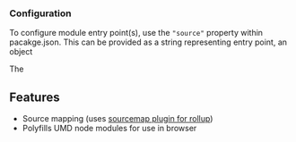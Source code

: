 ### Configuration
To configure module entry point(s), use the `"source"` property within pacakge.json.  This can be provided as a string representing entry point, an object 

The 

## Features
 - Source mapping (uses [sourcemap plugin for rollup](https://www.npmjs.com/package/rollup-plugin-sourcemaps))
 - Polyfills UMD node modules for use in browser